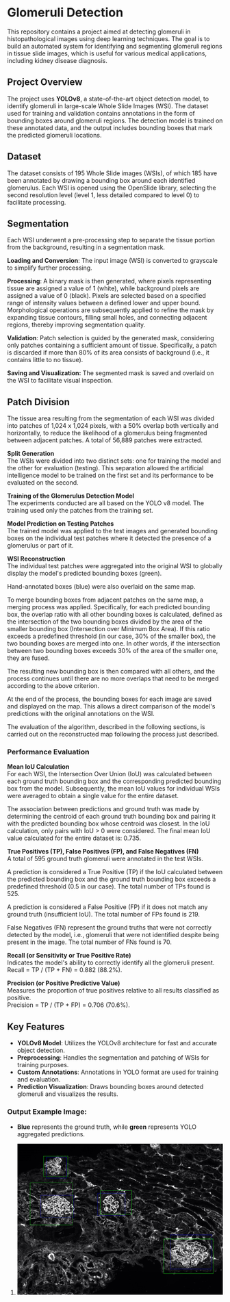 # Glomeruli Detection

This repository contains a project aimed at detecting glomeruli in histopathological images using deep learning techniques. The goal is to build an automated system for identifying and segmenting glomeruli regions in tissue slide images, which is useful for various medical applications, including kidney disease diagnosis.

## Project Overview

The project uses **YOLOv8**, a state-of-the-art object detection model, to identify glomeruli in large-scale Whole Slide Images (WSI). The dataset used for training and validation contains annotations in the form of bounding boxes around glomeruli regions. The detection model is trained on these annotated data, and the output includes bounding boxes that mark the predicted glomeruli locations.

## Dataset

The dataset consists of 195 Whole Slide images (WSIs), of which 185 have been annotated by drawing a bounding box around each identified glomerulus. Each WSI is opened using the OpenSlide library, selecting the second resolution level (level 1, less detailed compared to level 0) to facilitate processing.

## Segmentation

Each WSI underwent a pre-processing step to separate the tissue portion from the background, resulting in a segmentation mask.

**Loading and Conversion**: The input image (WSI) is converted to grayscale to simplify further processing.

**Processing**: A binary mask is then generated, where pixels representing tissue are assigned a value of 1 (white), while background pixels are assigned a value of 0 (black). Pixels are selected based on a specified range of intensity values between a defined lower and upper bound. Morphological operations are subsequently applied to refine the mask by expanding tissue contours, filling small holes, and connecting adjacent regions, thereby improving segmentation quality.

**Validation**: Patch selection is guided by the generated mask, considering only patches containing a sufficient amount of tissue. Specifically, a patch is discarded if more than 80% of its area consists of background (i.e., it contains little to no tissue).

**Saving and Visualization:** The segmented mask is saved and overlaid on the WSI to facilitate visual inspection.

## Patch Division  
The tissue area resulting from the segmentation of each WSI was divided into patches of 1,024 x 1,024 pixels, with a 50% overlap both vertically and horizontally, to reduce the likelihood of a glomerulus being fragmented between adjacent patches. A total of 56,889 patches were extracted.

**Split Generation**  
The WSIs were divided into two distinct sets: one for training the model and the other for evaluation (testing). This separation allowed the artificial intelligence model to be trained on the first set and its performance to be evaluated on the second.

**Training of the Glomerulus Detection Model**  
The experiments conducted are all based on the YOLO v8 model. The training used only the patches from the training set.

**Model Prediction on Testing Patches**  
The trained model was applied to the test images and generated bounding boxes on the individual test patches where it detected the presence of a glomerulus or part of it.

**WSI Reconstruction**  
The individual test patches were aggregated into the original WSI to globally display the model's predicted bounding boxes (green).

Hand-annotated boxes (blue) were also overlaid on the same map.

To merge bounding boxes from adjacent patches on the same map, a merging process was applied. Specifically, for each predicted bounding box, the overlap ratio with all other bounding boxes is calculated, defined as the intersection of the two bounding boxes divided by the area of the smaller bounding box (Intersection over Minimum Box Area). If this ratio exceeds a predefined threshold (in our case, 30% of the smaller box), the two bounding boxes are merged into one. In other words, if the intersection between two bounding boxes exceeds 30% of the area of the smaller one, they are fused.

The resulting new bounding box is then compared with all others, and the process continues until there are no more overlaps that need to be merged according to the above criterion.

At the end of the process, the bounding boxes for each image are saved and displayed on the map. This allows a direct comparison of the model's predictions with the original annotations on the WSI.

The evaluation of the algorithm, described in the following sections, is carried out on the reconstructed map following the process just described.

### Performance Evaluation

**Mean IoU Calculation**  
For each WSI, the Intersection Over Union (IoU) was calculated between each ground truth bounding box and the corresponding predicted bounding box from the model. Subsequently, the mean IoU values for individual WSIs were averaged to obtain a single value for the entire dataset.

The association between predictions and ground truth was made by determining the centroid of each ground truth bounding box and pairing it with the predicted bounding box whose centroid was closest. In the IoU calculation, only pairs with IoU > 0 were considered. The final mean IoU value calculated for the entire dataset is: 0.735.

**True Positives (TP), False Positives (FP), and False Negatives (FN)**  
A total of 595 ground truth glomeruli were annotated in the test WSIs.

A prediction is considered a True Positive (TP) if the IoU calculated between the predicted bounding box and the ground truth bounding box exceeds a predefined threshold (0.5 in our case). The total number of TPs found is 525.

A prediction is considered a False Positive (FP) if it does not match any ground truth (insufficient IoU). The total number of FPs found is 219.

False Negatives (FN) represent the ground truths that were not correctly detected by the model, i.e., glomeruli that were not identified despite being present in the image. The total number of FNs found is 70.

**Recall (or Sensitivity or True Positive Rate)**  
Indicates the model's ability to correctly identify all the glomeruli present.  
Recall = TP / (TP + FN) = 0.882 (88.2%).

**Precision (or Positive Predictive Value)**  
Measures the proportion of true positives relative to all results classified as positive.  
Precision = TP / (TP + FP) = 0.706 (70.6%).

## Key Features
- **YOLOv8 Model**: Utilizes the YOLOv8 architecture for fast and accurate object detection.
- **Preprocessing**: Handles the segmentation and patching of WSIs for training purposes.
- **Custom Annotations**: Annotations in YOLO format are used for training and evaluation.
- **Prediction Visualization**: Draws bounding boxes around detected glomeruli and visualizes the results.

### Output Example Image:
- **Blue** represents the ground truth, while **green** represents YOLO aggregated predictions.

1. ![Glomerulus Detection Example](mapped_wsi.png)
